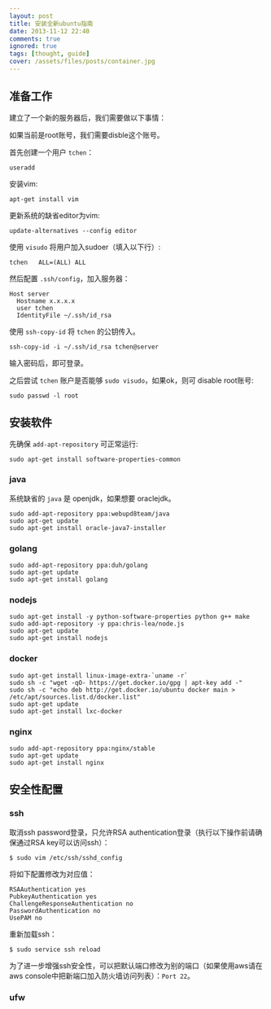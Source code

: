```yaml
---
layout: post
title: 安装全新ubuntu指南
date: 2013-11-12 22:40
comments: true
ignored: true
tags: [thought, guide]
cover: /assets/files/posts/container.jpg
---
```




## 准备工作

建立了一个新的服务器后，我们需要做以下事情：

如果当前是root账号，我们需要disble这个账号。

首先创建一个用户 ``tchen``：

```
useradd
```

安装vim:

```
apt-get install vim
```

更新系统的缺省editor为vim:

```
update-alternatives --config editor
```

使用 ``visudo`` 将用户加入sudoer（填入以下行）:

```
tchen   ALL=(ALL) ALL
```

然后配置 ``.ssh/config``，加入服务器：

```
Host server
  Hostname x.x.x.x
  user tchen
  IdentityFile ~/.ssh/id_rsa
```

使用 ``ssh-copy-id`` 将 ``tchen`` 的公钥传入。

```
ssh-copy-id -i ~/.ssh/id_rsa tchen@server
```

输入密码后，即可登录。

之后尝试 ``tchen`` 账户是否能够 ``sudo visudo``，如果ok，则可 disable root账号:

```
sudo passwd -l root
```


## 安装软件

先确保 ``add-apt-repository`` 可正常运行:

```
sudo apt-get install software-properties-common
```

### java

系统缺省的 ``java`` 是 openjdk，如果想要 oraclejdk。

```
sudo add-apt-repository ppa:webupd8team/java
sudo apt-get update
sudo apt-get install oracle-java7-installer
```

### golang

```
sudo add-apt-repository ppa:duh/golang
sudo apt-get update
sudo apt-get install golang
```

### nodejs

```
sudo apt-get install -y python-software-properties python g++ make
sudo add-apt-repository -y ppa:chris-lea/node.js
sudo apt-get update
sudo apt-get install nodejs
```

### docker

```
sudo apt-get install linux-image-extra-`uname -r`
sudo sh -c "wget -qO- https://get.docker.io/gpg | apt-key add -"
sudo sh -c "echo deb http://get.docker.io/ubuntu docker main > /etc/apt/sources.list.d/docker.list"
sudo apt-get update
sudo apt-get install lxc-docker
```

### nginx

```
sudo add-apt-repository ppa:nginx/stable
sudo apt-get update
sudo apt-get install nginx
```


## 安全性配置

### ssh

取消ssh password登录，只允许RSA authentication登录（执行以下操作前请确保通过RSA key可以访问ssh）：

```
$ sudo vim /etc/ssh/sshd_config
```

将如下配置修改为对应值：

```
RSAAuthentication yes
PubkeyAuthentication yes
ChallengeResponseAuthentication no
PasswordAuthentication no
UsePAM no
```

重新加载ssh：

```
$ sudo service ssh reload
```

为了进一步增强ssh安全性，可以把默认端口修改为别的端口（如果使用aws请在aws console中把新端口加入防火墙访问列表）：``Port 22``。

### ufw

